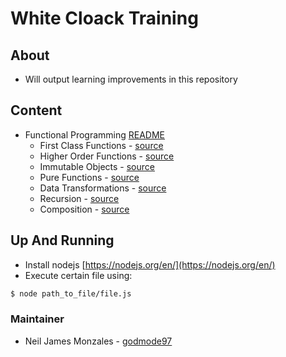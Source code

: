 White Cloack Training
===

About
---
- Will output learning improvements in this repository

Content
---
* Functional Programming [README](https://github.com/godmode97/wc-training/blob/master/01%20functions/)
  * First Class Functions - [source](https://github.com/godmode97/wc-training/blob/master/01%20functions#first-class-functions)
  * Higher Order Functions - [source](https://github.com/godmode97/wc-training/blob/master/01%20functions#higher-order-functions)
  * Immutable Objects - [source](https://github.com/godmode97/wc-training/blob/master/01%20functions#immutable)
  * Pure Functions - [source](https://github.com/godmode97/wc-training/blob/master/01%20functions#pure-functions)
  * Data Transformations - [source](https://github.com/godmode97/wc-training/blob/master/01%20functions#data-transformations)
  * Recursion - [source](https://github.com/godmode97/wc-training/blob/master/01%20functions#recursion)
  * Composition - [source](https://github.com/godmode97/wc-training/blob/master/01%20functions#composition)

Up And Running
---

* Install nodejs [https://nodejs.org/en/](https://nodejs.org/en/)
* Execute certain file using:

```bash
$ node path_to_file/file.js
```

### Maintainer

- Neil James Monzales -  [godmode97](github.com/godmode97)


